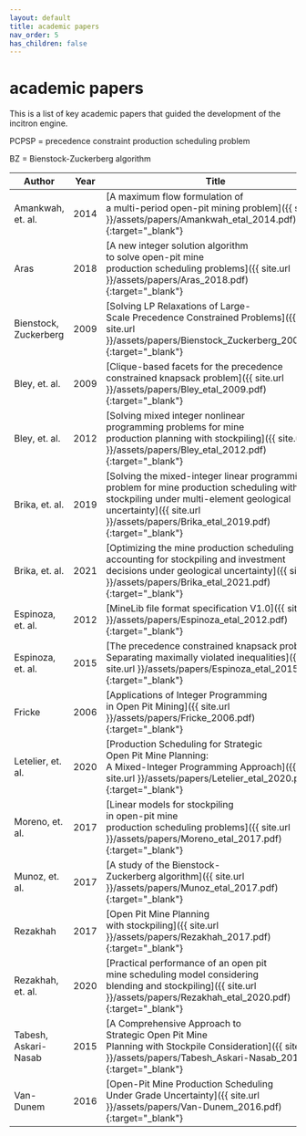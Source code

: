 ```yaml
---
layout: default
title: academic papers
nav_order: 5
has_children: false
---
```


# academic papers

This is a list of key academic papers that guided the development of the incitron engine.

PCPSP = precedence constraint production scheduling problem

BZ = Bienstock-Zuckerberg algorithm

| Author                     | Year  | Title                                                                                                                                                                                                                                | Topics                                             |
|----------------------------|-------|--------------------------------------------------------------------------------------------------------------------------------------------------------------------------------------------------------------------------------------|----------------------------------------------------|
| Amankwah, et. al.          | 2014  | [A maximum flow formulation of <br>a multi-period open-pit mining problem]({{ site.url }}/assets/papers/Amankwah_etal_2014.pdf){:target="_blank"}                                                                                    | BZ,<br>PCPSP                                       |
| Aras                       | 2018  | [A new integer solution algorithm <br>to solve open-pit mine <br>production scheduling problems]({{ site.url }}/assets/papers/Aras_2018.pdf){:target="_blank"}                                                                       | BZ                                                 |
| Bienstock, Zuckerberg      | 2009  | [Solving LP Relaxations of Large-<br>Scale Precedence Constrained Problems]({{ site.url }}/assets/papers/Bienstock_Zuckerberg_2009.pdf){:target="_blank"}                                                                            | BZ,<br>PCPSP                                       |
| Bley, et. al.              | 2009  | [Clique-based facets for the precedence <br>constrained knapsack problem]({{ site.url }}/assets/papers/Bley_etal_2009.pdf){:target="_blank"}                                                                                         | Stockpiling,<br>Cuts                               |
| Bley, et. al.              | 2012  | [Solving mixed integer nonlinear <br>programming problems for mine <br>production planning with stockpiling]({{ site.url }}/assets/papers/Bley_etal_2012.pdf){:target="_blank"}                                                      | Stockpiling                                        |
| Brika, et. al.             | 2019  | [Solving the mixed-integer linear programming <br>problem for mine production scheduling with <br>stockpiling under multi-element geological <br>uncertainty]({{ site.url }}/assets/papers/Brika_etal_2019.pdf){:target="_blank"}    | Stockpiling,<br>Heuristics,<br>PCPSP               |
| Brika, et. al.             | 2021  | [Optimizing the mine production scheduling <br>accounting for stockpiling and investment <br>decisions under geological uncertainty]({{ site.url }}/assets/papers/Brika_etal_2021.pdf){:target="_blank"}                             | Stockpiling,<br>Heuristics,<br>PCPSP,<br>CAPEX     |
| Espinoza, et. al.          | 2012  | [MineLib file format specification V1.0]({{ site.url }}/assets/papers/Espinoza_etal_2012.pdf){:target="_blank"}                                                                                                                      | PCPSP                                              |
| Espinoza, et. al.          | 2015  | [The precedence constrained knapsack problem: <br>Separating maximally violated inequalities]({{ site.url }}/assets/papers/Espinoza_etal_2015.pdf){:target="_blank"}                                                                 | Pre-processing                                     |
| Fricke                     | 2006  | [Applications of Integer Programming <br>in Open Pit Mining]({{ site.url }}/assets/papers/Fricke_2006.pdf){:target="_blank"}                                                                                                         |                                                    |
| Letelier, et. al.          | 2020  | [Production Scheduling for Strategic <br>Open Pit Mine Planning: <br>A Mixed-Integer Programming Approach]({{ site.url }}/assets/papers/Letelier_etal_2020.pdf){:target="_blank"}                                                    | Pre-processing,<br>Cuts,<br>Heuristics,<br>PCPSP   |
| Moreno, et. al.            | 2017  | [Linear models for stockpiling <br>in open-pit mine <br>production scheduling problems]({{ site.url }}/assets/papers/Moreno_etal_2017.pdf){:target="_blank"}                                                                         | Stockpiling                                        |
| Munoz, et. al.             | 2017  | [A study of the Bienstock-<br>Zuckerberg algorithm]({{ site.url }}/assets/papers/Munoz_etal_2017.pdf){:target="_blank"}                                                                                                              | BZ,<br>PCPSP                                       |
| Rezakhah                   | 2017  | [Open Pit Mine Planning <br>with stockpiling]({{ site.url }}/assets/papers/Rezakhah_2017.pdf){:target="_blank"}                                                                                                                      | Stockpiling                                        |
| Rezakhah, et. al.          | 2020  | [Practical performance of an open pit <br>mine scheduling model considering <br>blending and stockpiling]({{ site.url }}/assets/papers/Rezakhah_etal_2020.pdf){:target="_blank"}                                                     | Stockpiling                                        |
| Tabesh, Askari-Nasab       | 2015  | [A Comprehensive Approach to <br>Strategic Open Pit Mine <br>Planning with Stockpile Consideration]({{ site.url }}/assets/papers/Tabesh_Askari-Nasab_2015.pdf){:target="_blank"}                                                     | Stockpiling,<br>PCPSP                              |
| Van-Dunem                  | 2016  | [Open-Pit Mine Production Scheduling <br>Under Grade Uncertainty]({{ site.url }}/assets/papers/Van-Dunem_2016.pdf){:target="_blank"}                                                                                                 | BZ                                                 |
